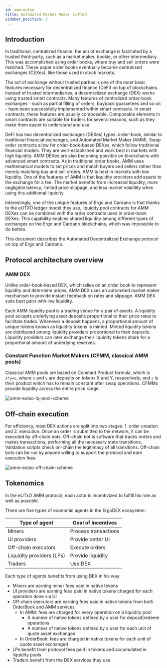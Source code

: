```yaml
---
id: amm-eutxo
title: Automated Market Maker (eUTxO)
sidebar_position: 2
---
```


## Introduction

In traditional, centralized finance, the act of exchange is facilitated by a trusted third-party, such as a market
maker, bookie, or other intermediary. This was accomplished using order books, where buy and sell orders were matched.
These paper order books eventually became centralized exchanges (CEXes), like those used in stock markets.

The act of exchange without trusted parties is one of the most basic features necessary for decentralized finance (DeFi)
on top of blockchains. Instead of trusted intermediaries, a decentralized exchange (DEX) works using trusted smart
contracts. Many features of centralized order-book exchanges - such as partial filling of orders, buyback guarantees and
so on - have been successfully implemented within smart contracts. In smart contracts, these features are usually
composable. Composable elements in smart contracts are suitable for traders for several reasons, such as they make them
easier to understand and use.

DeFi has two decentralized exchanges (DEXes) types: order-book, similar to traditional financial exchanges, and
Automated Market Maker (AMM). Swap order contracts allow for order-book-based DEXes, which follow traditional financial
models. They are well-established and work best in markets with high liquidity. AMM DEXes are also becoming possible on
blockchains with advanced smart contracts. As in traditional order books, AMM uses mathematical models to set prices and
match buyers and sellers rather than merely matching buy and sell orders. AMM is best in markets with low liquidity. One
of the features of AMM is that liquidity providers add assets to the exchange for a fee. The market benefits from
increased liquidity, more negligible latency, limited price slippage, and less market volatility when using this
additional liquidity.

Interestingly, one of the unique features of Ergo and Cardano is that thanks to the eUTXO ledger model they use,
liquidity pool contracts for AMM DEXes can be combined with the order contracts used in order-book DEXes. This
capability enables shared liquidity among different types of exchanges on the Ergo and Cardano blockchains, which was
impossible to do before.

This document describes the Automated Decentralized Exchange protocol on top of Ergo and Cardano.

## Protocol architecture overview

### AMM DEX

Unlike order-book-based DEX, which relies on an order book to represent liquidity and determine prices, AMM DEX uses an
automated market maker mechanism to provide instant feedback on rates and slippage. AMM DEX suits best pairs with low
liquidity.

Each AMM liquidity pool is a trading venue for a pair of assets. A liquidity pool accepts underlying asset deposits
proportional to their price rates to facilitate trades. Whenever a deposit happens, a proportional amount of unique
tokens known as liquidity tokens is minted. Minted liquidity tokens are distributed among liquidity providers
proportional to their deposits. Liquidity providers can later exchange their liquidity tokens share for a proportional
amount of underlying reserves.

### Constant Function Market Makers (CFMM, classical AMM pools)

Classical AMM pools are based on Constant Product formula, which is `x*y=c`, where `x` and `y` are deposits on tokens X
and Y, respectively, and `c` is their product which has to remain constant after swap operations. CFMMs provide
liquidity across the entire price range.

![amm-eutxo-lq-pool-scheme](/img/protocols/amm-eutxo/amm-eutxo-lq-pool-scheme.jpg)

## Off-chain execution

For efficiency, most DEX actions are split into two stages: 1. order creation and 2. execution. Once an order is
submitted to the network, it can be executed by off-chain bots. Off-chain bot is software that tracks orders and makes
transactions, performing all the necessary state transitions. Validation scripts check on-chain the legitimacy of all
transitions. Off-chain bots can be run by anyone willing to support the protocol and earn execution fees.

![amm-eutxo-off-chain-scheme](/img/protocols/amm-eutxo/amm-eutxo-off-chain-scheme.jpg)

## Tokenomics

In the eUTxO AMM protocol, each actor is incentivized to fulfill his role as well as possible.

There are five types of economic agents in the ErgoDEX ecosystem:

| Type of agent             | Goal of incentives   |
|---------------------------|----------------------|
| Miners                    | Process transactions |
| UI providers              | Provide better UI    |
| Off-chain executors       | Execute orders       |
| Liquidity providers (LPs) | Provide liquidity    |
| Traders                   | Use DEX              |

Each type of agents benefits from using DEX in his way:

- Miners are earning miner fees paid in native tokens
- UI providers are earning fees paid in native tokens charged for each operation done via UI
- Off-chain executors are earning fees paid in native tokens from both OrderBook and AMM services
    - In AMM: fees are charged for every operation on a liquidity pool
        - A number of native tokens defined by a user for deposit|redeem operations
        - A number of native tokens defined by a user for each unit of quote asset exchanged
    - In OrderBook: fees are charged in native tokens for each unit of quote asset exchanged
- LPs benefit from protocol fees paid in tokens and accumulated in liquidity pools
- Traders benefit from the DEX services they use